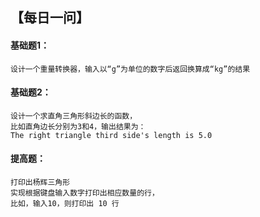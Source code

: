 ## 【每日一问】

#### 基础题1：
```
设计一个重量转换器，输入以“g”为单位的数字后返回换算成“kg”的结果
```
#### 基础题2：
```
设计一个求直角三角形斜边长的函数，
比如直角边长分别为3和4，输出结果为：
The right triangle third side's length is 5.0 
```
#### 提高题：
```
打印出杨辉三角形
实现根据键盘输入数字打印出相应数量的行，
比如，输入10，则打印出 10 行
```
